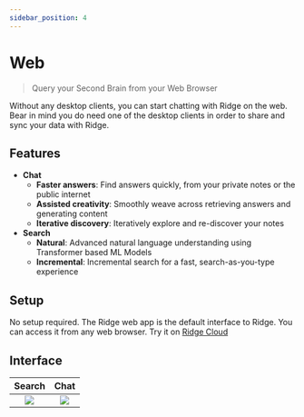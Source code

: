 ```yaml
---
sidebar_position: 4
---
```


# Web

> Query your Second Brain from your Web Browser

Without any desktop clients, you can start chatting with Ridge on the web. Bear in mind you do need one of the desktop clients in order to share and sync your data with Ridge.

## Features
- **Chat**
  - **Faster answers**: Find answers quickly, from your private notes or the public internet
  - **Assisted creativity**: Smoothly weave across retrieving answers and generating content
  - **Iterative discovery**: Iteratively explore and re-discover your notes
- **Search**
  - **Natural**: Advanced natural language understanding using Transformer based ML Models
  - **Incremental**: Incremental search for a fast, search-as-you-type experience

## Setup
No setup required. The Ridge web app is the default interface to Ridge. You can access it from any web browser. Try it on [Ridge Cloud](https://app.ridge.dev)

## Interface

| Search | Chat |
|:------:|:----:|
| ![](/img/ridge_search_on_web.png) | ![](/img/ridge_chat_on_web.png) |
